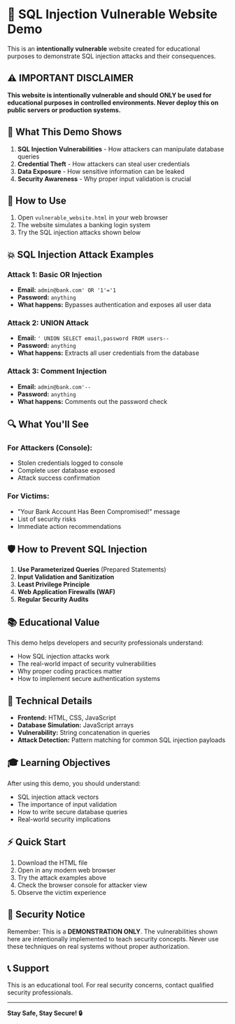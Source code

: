 # 🚨 SQL Injection Vulnerable Website Demo

This is an **intentionally vulnerable** website created for educational purposes to demonstrate SQL injection attacks and their consequences.

## ⚠️ IMPORTANT DISCLAIMER

**This website is intentionally vulnerable and should ONLY be used for educational purposes in controlled environments. Never deploy this on public servers or production systems.**

## 🎯 What This Demo Shows

1. **SQL Injection Vulnerabilities** - How attackers can manipulate database queries
2. **Credential Theft** - How attackers can steal user credentials
3. **Data Exposure** - How sensitive information can be leaked
4. **Security Awareness** - Why proper input validation is crucial

## 🚀 How to Use

1. Open `vulnerable_website.html` in your web browser
2. The website simulates a banking login system
3. Try the SQL injection attacks shown below

## 💥 SQL Injection Attack Examples

### Attack 1: Basic OR Injection
- **Email:** `admin@bank.com' OR '1'='1`
- **Password:** `anything`
- **What happens:** Bypasses authentication and exposes all user data

### Attack 2: UNION Attack
- **Email:** `' UNION SELECT email,password FROM users--`
- **Password:** `anything`
- **What happens:** Extracts all user credentials from the database

### Attack 3: Comment Injection
- **Email:** `admin@bank.com'--`
- **Password:** `anything`
- **What happens:** Comments out the password check

## 🔍 What You'll See

### For Attackers (Console):
- Stolen credentials logged to console
- Complete user database exposed
- Attack success confirmation

### For Victims:
- "Your Bank Account Has Been Compromised!" message
- List of security risks
- Immediate action recommendations

## 🛡️ How to Prevent SQL Injection

1. **Use Parameterized Queries** (Prepared Statements)
2. **Input Validation and Sanitization**
3. **Least Privilege Principle**
4. **Web Application Firewalls (WAF)**
5. **Regular Security Audits**

## 📚 Educational Value

This demo helps developers and security professionals understand:
- How SQL injection attacks work
- The real-world impact of security vulnerabilities
- Why proper coding practices matter
- How to implement secure authentication systems

## 🔧 Technical Details

- **Frontend:** HTML, CSS, JavaScript
- **Database Simulation:** JavaScript arrays
- **Vulnerability:** String concatenation in queries
- **Attack Detection:** Pattern matching for common SQL injection payloads

## 🎓 Learning Objectives

After using this demo, you should understand:
- SQL injection attack vectors
- The importance of input validation
- How to write secure database queries
- Real-world security implications

## ⚡ Quick Start

1. Download the HTML file
2. Open in any modern web browser
3. Try the attack examples above
4. Check the browser console for attacker view
5. Observe the victim experience

## 🚨 Security Notice

Remember: This is a **DEMONSTRATION ONLY**. The vulnerabilities shown here are intentionally implemented to teach security concepts. Never use these techniques on real systems without proper authorization.

## 📞 Support

This is an educational tool. For real security concerns, contact qualified security professionals.

---

**Stay Safe, Stay Secure! 🔒**
